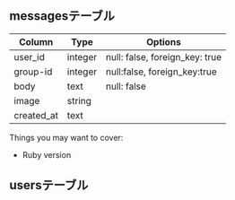 ## messagesテーブル

|Column|Type|Options|
|------|----|-------|
|user_id|integer|null: false, foreign_key: true|
|group-id|integer|null:false, foreign_key:true|
|body|text|null: false|
|image|string| ||
|created_at|text| ||

Things you may want to cover:

* Ruby version

## usersテーブル
